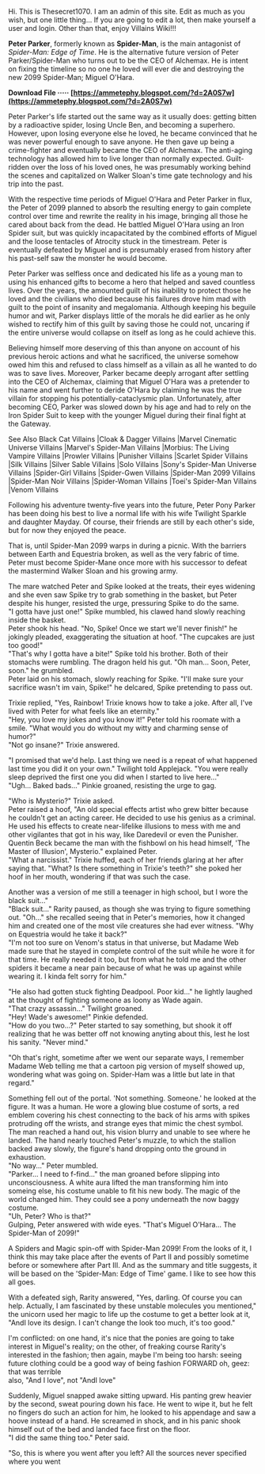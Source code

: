
 
Hi. This is Thesecret1070. I am an admin of this site. Edit as much as you wish, but one little thing... If you are going to edit a lot, then make yourself a user and login. Other than that, enjoy Villains Wiki!!!
 
**Peter Parker**, formerly known as **Spider-Man**, is the main antagonist of *Spider-Man: Edge of Time*. He is the alternative future version of Peter Parker/Spider-Man who turns out to be the CEO of Alchemax. He is intent on fixing the timeline so no one he loved will ever die and destroying the new 2099 Spider-Man; Miguel O'Hara.
 
**Download File ····· [https://ammetephy.blogspot.com/?d=2A0S7w](https://ammetephy.blogspot.com/?d=2A0S7w)**


 
Peter Parker's life started out the same way as it usually does: getting bitten by a radioactive spider, losing Uncle Ben, and becoming a superhero. However, upon losing everyone else he loved, he became convinced that he was never powerful enough to save anyone. He then gave up being a crime-fighter and eventually became the CEO of Alchemax. The anti-aging technology has allowed him to live longer than normally expected. Guilt-ridden over the loss of his loved ones, he was presumably working behind the scenes and capitalized on Walker Sloan's time gate technology and his trip into the past.
 
With the respective time periods of Miguel O'Hara and Peter Parker in flux, the Peter of 2099 planned to absorb the resulting energy to gain complete control over time and rewrite the reality in his image, bringing all those he cared about back from the dead. He battled Miguel O'Hara using an Iron Spider suit, but was quickly incapacitated by the combined efforts of Miguel and the loose tentacles of Atrocity stuck in the timestream. Peter is eventually defeated by Miguel and is presumably erased from history after his past-self saw the monster he would become.
 
Peter Parker was selfless once and dedicated his life as a young man to using his enhanced gifts to become a hero that helped and saved countless lives. Over the years, the amounted guilt of his inability to protect those he loved and the civilians who died because his failures drove him mad with guilt to the point of insanity and megalomania. Although keeping his beguile humor and wit, Parker displays little of the morals he did earlier as he only wished to rectify him of this guilt by saving those he could not, uncaring if the entire universe would collapse on itself as long as he could achieve this.
 
Believing himself more deserving of this than anyone on account of his previous heroic actions and what he sacrificed, the universe somehow owed him this and refused to class himself as a villain as all he wanted to do was to save lives. Moreover, Parker became deeply arrogant after settling into the CEO of Alchemax, claiming that Miguel O'Hara was a pretender to his name and went further to deride O'Hara by claiming he was the true villain for stopping his potentially-cataclysmic plan. Unfortunately, after becoming CEO, Parker was slowed down by his age and had to rely on the Iron Spider Suit to keep with the younger Miguel during their final fight at the Gateway.
 
See Also
Black Cat Villains |Cloak & Dagger Villains |Marvel Cinematic Universe Villains |Marvel's Spider-Man Villains |Morbius: The Living Vampire Villains |Prowler Villains |Punisher Villains |Scarlet Spider Villains |Silk Villains |Silver Sable Villains |Solo Villains |Sony's Spider-Man Universe Villains |Spider-Girl Villains |Spider-Gwen Villains |Spider-Man 2099 Villains |Spider-Man Noir Villains |Spider-Woman Villains |Toei's Spider-Man Villains |Venom Villains
 
Following his adventure twenty-five years into the future, Peter Pony Parker has been doing his best to live a normal life with his wife Twilight Sparkle and daughter Mayday. Of course, their friends are still by each other's side, but for now they enjoyed the peace.

That is, until Spider-Man 2099 warps in during a picnic. With the barriers between Earth and Equestria broken, as well as the very fabric of time. Peter must become Spider-Mane once more with his successor to defeat the mastermind Walker Sloan and his growing army.
 
The mare watched Peter and Spike looked at the treats, their eyes widening and she even saw Spike try to grab something in the basket, but Peter despite his hunger, resisted the urge, pressuring Spike to do the same.  
"I gotta have just one!" Spike mumbled, his clawed hand slowly reaching inside the basket.  
Peter shook his head. "No, Spike! Once we start we'll never finish!" he jokingly pleaded, exaggerating the situation at hoof. "The cupcakes are just too good!"  
"That's why I gotta have a bite!" Spike told his brother. Both of their stomachs were rumbling. The dragon held his gut. "Oh man... Soon, Peter, soon." he grumbled.  
Peter laid on his stomach, slowly reaching for Spike. "I'll make sure your sacrifice wasn't im vain, Spike!" he delcared, Spike pretending to pass out.
 
Trixie replied, "Yes, Rainbow! Trixie knows how to take a joke. After all, I've lived with Peter for what feels like an eternity."  
"Hey, you love my jokes and you know it!" Peter told his roomate with a smile. "What would you do without my witty and charming sense of humor?"  
"Not go insane?" Trixie answered.
 
"I promised that we'd help. Last thing we need is a repeat of what happened last time you did it on your own." Twilight told Applejack. "You were really sleep deprived the first one you did when I started to live here..."  
"Ugh... Baked bads..." Pinkie groaned, resisting the urge to gag.
 
"Who is Mysterio?" Trixie asked.  
Peter raised a hoof, "An old special effects artist who grew bitter because he couldn't get an acting career. He decided to use his genius as a criminal. He used his effects to create near-lifelike illusions to mess with me and other vigilantes that got in his way, like Daredevil or even the Punisher. Quentin Beck became the man with the fishbowl on his head himself, 'The Master of Illusion', Mysterio." explained Peter.  
"What a narcissist." Trixie huffed, each of her friends glaring at her after saying that. "What? Is there something in Trixie's teeth?" she poked her hoof in her mouth, wondering if that was such the case.
 
Another was a version of me still a teenager in high school, but I wore the black suit..."  
"Black suit..." Rarity paused, as though she was trying to figure something out. "Oh..." she recalled seeing that in Peter's memories, how it changed him and created one of the most vile creatures she had ever witness. "Why on Equestria would he take it back?"  
"I'm not too sure on Venom's status in that universe, but Madame Web made sure that he stayed in complete control of the suit while he wore it for that time. He really needed it too, but from what he told me and the other spiders it became a near pain because of what he was up against while wearing it. I kinda felt sorry for him."
 
"He also had gotten stuck fighting Deadpool. Poor kid..." he lightly laughed at the thought of fighting someone as loony as Wade again.  
"That crazy assassin..." Twilight groaned.  
"Hey! Wade's awesome!" Pinkie defended.  
"How do you two...?" Peter started to say something, but shook it off realizing that he was better off not knowing anyting about this, lest he lost his sanity. "Never mind."
 
"Oh that's right, sometime after we went our separate ways, I remember Madame Web telling me that a cartoon pig version of myself showed up, wondering what was going on. Spider-Ham was a little but late in that regard."
 
Something fell out of the portal. 'Not something. Someone.' he looked at the figure. It was a human. He wore a glowing blue costume of sorts, a red emblem covering his chest connecting to the back of his arms with spikes protruding off the wrists, and strange eyes that mimic the chest symbol.  
The man reached a hand out, his vision blurry and unable to see where he landed. The hand nearly touched Peter's muzzle, to which the stallion backed away slowly, the figure's hand dropping onto the ground in exhaustion.  
"No way..." Peter mumbled.  
"Parker... I need to f-find..." the man groaned before slipping into unconsciousness. A white aura lifted the man transforming him into someing else, his costume unable to fit his new body. The magic of the world changed him. They could see a pony underneath the now baggy costume.  
"Uh, Peter? Who is that?"  
Gulping, Peter answered with wide eyes. "That's Miguel O'Hara... The Spider-Man of 2099!"
 
A Spiders and Magic spin-off with Spider-Man 2099! From the looks of it, I think this may take place after the events of Part II and possibly sometime before or somewhere after Part III. And as the summary and title suggests, it will be based on the 'Spider-Man: Edge of Time' game. I like to see how this all goes.
 
With a defeated sigh, Rarity answered, "Yes, darling. Of course you can help. Actually, I am fascinated by these unstable molecules you mentioned," the unicorn used her magic to life up the costume to get a better look at it, "AndI love its design. I can't change the look too much, it's too good."
 
I'm conflicted: on one hand, it's nice that the ponies are going to take interest in Miguel's reality; on the other, of freaking course Rarity's interested in the fashion; then again, maybe I'm being too harsh: seeing future clothing could be a good way of being fashion FORWARD oh, geez: that was terrible  
also, "And I love", not "AndI love"
 
Suddenly, Miguel snapped awake sitting upward. His panting grew heavier by the second, sweat pouring down his face. He went to wipe it, but he felt no fingers do such an action for him, he looked to his appendage and saw a hoove instead of a hand. He screamed in shock, and in his panic shook himself out of the bed and landed face first on the floor.  
"I did the same thing too." Peter said.
 
"So, this is where you went after you left? All the sources never specified where you went 
